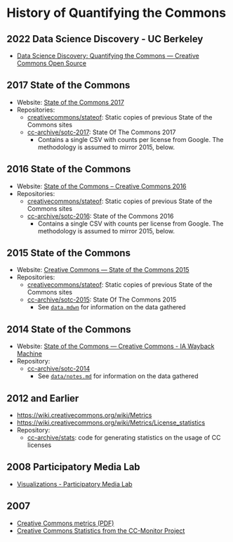 # History of Quantifying the Commons

[stateof]: https://github.com/creativecommons/stateof


## 2022 Data Science Discovery - UC Berkeley

- [Data Science Discovery: Quantifying the Commons — Creative Commons Open
  Source][dsdblog]

[dsdblog]: https://opensource.creativecommons.org/blog/entries/2022-12-07-berkeley-quantifying/


## 2017 State of the Commons

- Website: [State of the Commons 2017][state2017]
- Repositories:
  - [creativecommons/stateof][stateof]: Static copies of previous State of the
    Commons sites
  - [cc-archive/sotc-2017][repo-2017]: State Of The Commons 2017
    - Contains a single CSV with counts per license from Google. The
      methodology is assumed to mirror 2015, below.

[state2017]: https://stateof.creativecommons.org/
[repo-2017]: https://github.com/cc-archive/sotc-2017


## 2016 State of the Commons

- Website: [State of the Commons – Creative Commons 2016][state2016]
- Repositories:
  - [creativecommons/stateof][stateof]: Static copies of previous State of the
    Commons sites
  - [cc-archive/sotc-2016][repo-2016]: State of the Commons 2016
    - Contains a single CSV with counts per license from Google. The
      methodology is assumed to mirror 2015, below.

[state2016]: https://stateof.creativecommons.org/2016/
[repo-2016]: https://github.com/cc-archive/sotc-2016


## 2015 State of the Commons

- Website: [Creative Commons — State of the Commons 2015][state2015]
- Repositories:
  - [creativecommons/stateof][stateof]: Static copies of previous State of the
    Commons sites
  - [cc-archive/sotc-2015][repo-2015]: State Of The Commons 2015
    - See [`data.mdwn`][datamdwn] for information on the data gathered

[state2015]: https://stateof.creativecommons.org/2015/
[repo-2015]: https://github.com/cc-archive/sotc-2015
[datamdwn]: https://github.com/cc-archive/sotc-2015/blob/main/data.mdwn


## 2014 State of the Commons

- Website: [State of the Commons — Creative Commons - IA Wayback
  Machine][state2014]
- Repository:
  - [cc-archive/sotc-2014](https://github.com/cc-archive/sotc-2014)
    - See [`data/notes.md`][notes2014] for information on the data gathered

[state2014]: https://web.archive.org/web/20141121162907/https://stateof.creativecommons.org/
[notes2014]: https://github.com/cc-archive/sotc-2014/blob/main/data/notes.md


## 2012 and Earlier

- https://wiki.creativecommons.org/wiki/Metrics
- https://wiki.creativecommons.org/wiki/Metrics/License_statistics
- Repository:
  - [cc-archive/stats][repo-stats]: code for generating statistics on the usage
    of CC licenses

[repo-stats]: https://github.com/cc-archive/stats


## 2008 Participatory Media Lab

- [Visualizations - Participatory Media Lab][pmlviz]

[pmlviz]: http://pml.wikidot.com/visualizations


## 2007

- [Creative Commons metrics (PDF)][cc2007pdf]
- [Creative Commons Statistics from the CC-Monitor Project][ccmonitor2007pdf]

[cc2007pdf]: https://wiki.creativecommons.org/images/f/f0/Cc-stats-20070614.pdf
[ccmonitor2007pdf]: https://wiki.creativecommons.org/images/7/71/Statistics-from-the-CC-Monitor-project_eng.pdf
